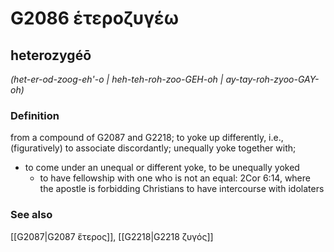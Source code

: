 # G2086 ἑτεροζυγέω

## heterozygéō

_(het-er-od-zoog-eh'-o | heh-teh-roh-zoo-GEH-oh | ay-tay-roh-zyoo-GAY-oh)_

### Definition

from a compound of G2087 and G2218; to yoke up differently, i.e., (figuratively) to associate discordantly; unequally yoke together with; 

- to come under an unequal or different yoke, to be unequally yoked
  - to have fellowship with one who is not an equal: 2Cor 6:14, where the apostle is forbidding Christians to have intercourse with idolaters

### See also

[[G2087|G2087 ἕτερος]], [[G2218|G2218 ζυγός]]
